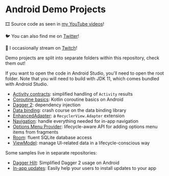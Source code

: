 # Android Demo Projects

🎞️ Source code as seen in [my YouTube videos](https://www.youtube.com/channel/UCIF8WUqh7m8v9Jfua0Ih0Aw)!

🐦 You can also find me on [Twitter](https://twitter.com/MikeDotKT)!

🔴 I occasionally stream on [Twitch](https://www.twitch.tv/mr_bean355)!

Demo projects are split into separate folders within this repository, check them out!

If you want to open the code in Android Studio, you'll need to open the root folder.
Note that you will need to build with JDK 11, which comes bundled with Android Studio.

- [Activity contracts](activity-contracts): simplified handling of `Activity` results
- [Coroutine basics](coroutines): Kotlin coroutine basics on Android
- [Dagger 2](dagger-2): dependency injection
- [Data binding](data-binding): crash course on the data binding library
- [EnhancedAdapter](enhanced-adapter): a `RecyclerView.Adapter` extension
- [Navigation](navigation): handle everything needed for in-app navigation
- [Options Menu Provider](options-menu-provider): lifecycle-aware API for adding options menu items from fragments
- [Room](room): fluent SQLite database access
- [ViewModel](view-model): manage UI-related data in a lifecycle-conscious way

Some samples live in separate repositories:
- [Dagger Hilt](https://github.com/MrBean355/dagger-hilt): Simplified Dagger 2 usage on Android
- [In-app updates](https://github.com/MrBean355/in-app-updates): Easily help your users to install updates to your app
